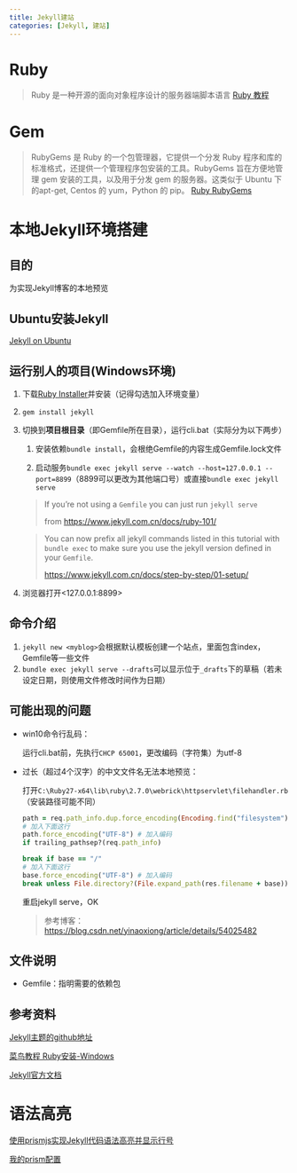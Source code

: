 ```yaml
---
title: Jekyll建站
categories: [Jekyll, 建站]
---
```


# Ruby

> Ruby 是一种开源的面向对象程序设计的服务器端脚本语言
> [Ruby 教程](https://www.runoob.com/ruby/ruby-tutorial.html)

# Gem

> RubyGems 是 Ruby 的一个包管理器，它提供一个分发 Ruby 程序和库的标准格式，还提供一个管理程序包安装的工具。RubyGems 旨在方便地管理 gem 安装的工具，以及用于分发 gem 的服务器。这类似于 Ubuntu 下的apt-get, Centos 的 yum，Python 的 pip。
> [Ruby RubyGems](https://www.runoob.com/ruby/ruby-rubygems.html)

# 本地Jekyll环境搭建

## 目的

为实现Jekyll博客的本地预览

## Ubuntu安装Jekyll

[Jekyll on Ubuntu](https://jekyllrb.com/docs/installation/ubuntu/)

## 运行别人的项目(Windows环境)

1. 下载[Ruby Installer](https://rubyinstaller.org/downloads/)并安装（记得勾选加入环境变量）

2. `gem install jekyll`

3. 切换到**项目根目录**（即Gemfile所在目录），运行cli.bat（实际分为以下两步）

   1. 安装依赖`bundle install`，会根绝Gemfile的内容生成Gemfile.lock文件
   
   2. 启动服务`bundle exec jekyll serve --watch --host=127.0.0.1 --port=8899`（8899可以更改为其他端口号）或直接`bundle exec jekyll serve`

   >  If you’re not using a `Gemfile` you can just run `jekyll serve`
   >
   > from <https://www.jekyll.com.cn/docs/ruby-101/>

   > You can now prefix all jekyll commands listed in this tutorial with `bundle exec` to make sure you use the jekyll version defined in your `Gemfile`.
   >
   > <https://www.jekyll.com.cn/docs/step-by-step/01-setup/>

5. 浏览器打开<127.0.0.1:8899>

## 命令介绍

1. `jekyll new <myblog>`会根据默认模板创建一个站点，里面包含index，Gemfile等一些文件
2. `bundle exec jekyll serve --drafts`可以显示位于`_drafts`下的草稿（若未设定日期，则使用文件修改时间作为日期）

## 可能出现的问题

* win10命令行乱码：

  运行cli.bat前，先执行`CHCP 65001`，更改编码（字符集）为utf-8
  
* 过长（超过4个汉字）的中文文件名无法本地预览：

  打开`C:\Ruby27-x64\lib\ruby\2.7.0\webrick\httpservlet\filehandler.rb`（安装路径可能不同）

  ```ruby
  path = req.path_info.dup.force_encoding(Encoding.find("filesystem"))
  # 加入下面这行
  path.force_encoding("UTF-8") # 加入编码
  if trailing_pathsep?(req.path_info)
  ```

  ```ruby
  break if base == "/"
  # 加入下面这行
  base.force_encoding("UTF-8") # 加入编码
  break unless File.directory?(File.expand_path(res.filename + base))
  ```

  重启jekyll serve，OK

  > 参考博客：<https://blog.csdn.net/yinaoxiong/article/details/54025482>

## 文件说明

* Gemfile：指明需要的依赖包

## 参考资料

[Jekyll主题的github地址](https://github.com/TMaize/tmaize-blog)

[菜鸟教程 Ruby安装-Windows](https://www.runoob.com/ruby/ruby-installation-windows.html)

[Jekyll官方文档](https://www.jekyll.com.cn/docs/)

# 语法高亮

[使用prismjs实现Jekyll代码语法高亮并显示行号](https://blog.csdn.net/u013961139/article/details/78853544)

[我的prism配置](https://prismjs.com/download.html#themes=prism-coy&languages=markup+css+clike+javascript+bash+batch+c+cpp+css-extras+git+json+powershell+python+regex+ruby+scss+sql&plugins=line-highlight+line-numbers+autolinker+highlight-keywords+inline-color+command-line)